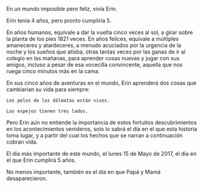 En un mundo imposible pero feliz, vivía Erin.

Erin tenía 4 años, pero pronto cumpliría 5.

En años humanos, equivale a dar la vuelta cinco veces al sol, a girar sobre la planta de los pies 1821 veces.  En años felices, equivale a múltiples amaneceres y atardeceres, a menudo acuciados por la urgencia de la noche y los sueños que atisba, otras tantas veces por las ganas de ir al colegio en las mañanas, para aprender cosas nuevas y jugar con sus amigos, incluso a pesar de esa vocecilla convincente, aquella que nos ruega cinco minutos más en la cama.

En sus cinco años de aventuras en el mundo, Erin aprenderá dos cosas que cambiarían su vida para siempre: 

    Los pelos de los dálmatas están vivos.

    Los espejos tienen tres lados.

Pero Erin aún no entiende la importancia de estos fortuitos descubrimientos en los acontecimientos venideros, solo lo sabrá el día en el que esta historia toma lugar, y a partir del cual los hechos que se narran a continuación cobran vida.

El día más importante de este mundo, el lunes 15 de Mayo de 2017, el día en el que Erin cumplirá 5 años.

No menos importante, también es el día en que Papá y Mamá desaparecieron.